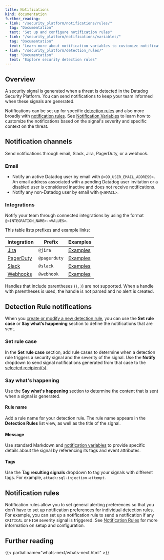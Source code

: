 ```yaml
---
title: Notifications
kind: documentation
further_reading:
- link: "/security_platform/notifications/rules/"
  tag: "Documentation"
  text: "Set up and configure notification rules"
- link: "/security_platform/notifications/variables/"
  tag: "Documentation"
  text: "Learn more about notification variables to customize notifications"
- link: "/security_platform/detection_rules/"
  tag: "Documentation"
  text: "Explore security detection rules"
---
```


## Overview

A security signal is generated when a threat is detected in the Datadog Security Platform. You can send notifications to keep your team informed when these signals are generated. 

Notifications can be set up for specific [detection rules](#detection-rules-notifications) and also more broadly with [notification rules](#notification-rules). See [Notification Variables][1] to learn how to customize the notifications based on the signal's severity and specific context on the threat. 

## Notification channels

Send notifications through email, Slack, Jira, PagerDuty, or a webhook. 

### Email

* Notify an active Datadog user by email with `@<DD_USER_EMAIL_ADDRESS>`. An email address associated with a pending Datadog user invitation or a disabled user is considered inactive and does not receive notifications.
* Notify any non-Datadog user by email with `@<EMAIL>`.

### Integrations

Notify your team through connected integrations by using the format `@<INTEGRATION_NAME>-<VALUES>`. 

This table lists prefixes and example links:

| Integration    | Prefix       | Examples       |
|----------------|--------------|----------------|
| [Jira][2]      | `@jira`      | [Examples][3]  |
| [PagerDuty][4] | `@pagerduty` | [Examples][5]  |
| [Slack][6]     | `@slack`     | [Examples][7]  |
| [Webhooks][8]  | `@webhook`   | [Examples][9] |

Handles that include parentheses (`(`, `)`) are not supported. When a handle with parentheses is used, the handle is not parsed and no alert is created.

## Detection Rule notifications

When you [create or modify a new detection rule][10], you can use the **Set rule case** or **Say what’s happening** section to define the notifications that are sent. 

### Set rule case

In the **Set rule case** section, add rule cases to determine when a detection rule triggers a security signal and the severity of the signal. Use the **Notify** dropdown to send signal notifications generated from that case to the [selected recipient(s)](#notification-channels). 

### Say what's happening

Use the **Say what's happening** section to determine the content that is sent when a signal is generated. 

#### Rule name

Add a rule name for your detection rule. The rule name appears in the **Detection Rules** list view, as well as the title of the signal. 

#### Message

Use standard Markdown and [notification variables][1] to provide specific details about the signal by referencing its tags and event attributes.

#### Tags

Use the **Tag resulting signals** dropdown to tag your signals with different tags. For example, `attack:sql-injection-attempt`. 

## Notification rules

Notification rules allow you to set general alerting preferences so that you don’t have to set up notification preferences for individual detection rules. For example, you can set up a notification rule to send a notification if any `CRITICAL` or `HIGH` severity signal is triggered. See [Notification Rules][11] for more information on setup and configuration.

## Further reading

{{< partial name="whats-next/whats-next.html" >}}

[1]: /security_platform/notifications/variables/
[2]: /integrations/jira/
[3]: /integrations/jira/#usage
[4]: /integrations/pagerduty/
[5]: /integrations/pagerduty/#send-a-notification-to-a-specific-pagerduty-service
[6]: /integrations/slack/
[7]: /integrations/slack/#mentions-in-slack-from-monitor-alert
[8]: /integrations/webhooks/
[9]: /integrations/webhooks/#usage
[10]: /security_platform/detection_rules/#creating-and-managing-detection-rules
[11]: /security_platform/notifications/rules/
